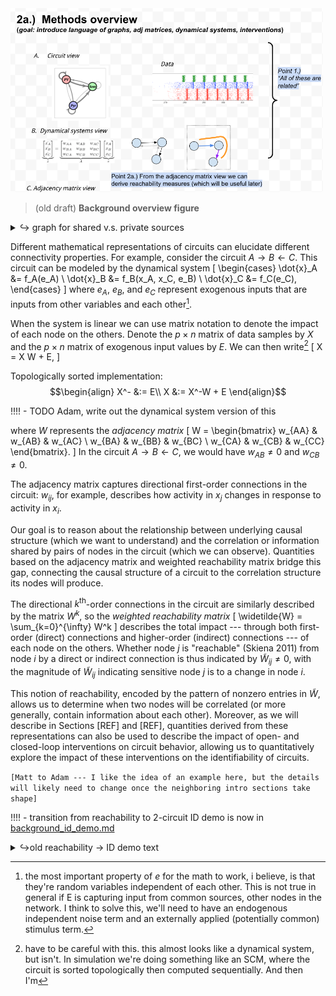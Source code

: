 [^exog]: the most important property of $e$ for the math to work, i believe, is that they're random variables independent of each other. This is not true in general if E is capturing input from common sources, other nodes in the network. I think to solve this, we'll need to have an endogenous independent noise term and an externally applied (potentially common) stimulus term.
[^sim_repr]: have to be careful with this. this almost looks like a dynamical system, but isn't. In simulation we're doing something like an SCM, where the circuit is sorted topologically then computed sequentially. And then I'm

<img src="/figures/core_figure_sketches/figure2_sketch.png" width="500"/>

> (old draft) **Background overview figure**

<details><summary>↪ graph for shared v.s. private sources</summary>

```mermaid
graph TD
  eA-->A
  u(u)-->A
  u-->C
  A-->B
  C-->B
  eB-->B 
  eC-->C
```
</details>

Different mathematical representations of circuits can elucidate different connectivity properties. For example, consider the circuit $A \rightarrow B \leftarrow C$. This circuit can be modeled by the dynamical system
\[
\begin{cases}
\dot{x}_A &= f_A(e_A) \\
\dot{x}_B &= f_B(x_A, x_C, e_B) \\
\dot{x}_C &= f_C(e_C),
\end{cases}
\]
where $e_A$, $e_B$, and $e_C$ represent exogenous inputs that are inputs from other variables and each other[^exog].

When the system is linear we can use matrix notation to denote the impact of each node on the others. Denote the $p \times n$ matrix of data samples by $X$ and the $p \times n$ matrix of exogenous input values by $E$. We can then write[^sim_repr]
\[
X = X W + E,
\]

<!-- <details><summary>alt.</summary> -->
Topologically sorted implementation:
$$\begin{align}
X^- &:= E\\
X &:= X^-W + E
\end{align}$$
<!-- </details> -->
!!!! - TODO Adam, write out the dynamical system version of this 

where $W$ represents the *adjacency matrix*
\[
W = \begin{bmatrix}
    w_{AA} & w_{AB} & w_{AC} \\
    w_{BA} & w_{BB} & w_{BC} \\
    w_{CA} & w_{CB} & w_{CC}
\end{bmatrix}.
\]
In the circuit $A \rightarrow B \leftarrow C$, we would have $w_{AB} \neq 0$ and $w_{CB} \neq 0$.

The adjacency matrix captures directional first-order connections in the circuit: $w_{ij}$, for example, describes how activity in $x_j$ changes in response to activity in $x_i$.

Our goal is to reason about the relationship between underlying causal structure (which we want to understand) and the correlation or information shared by pairs of nodes in the circuit (which we can observe). Quantities based on the  adjacency matrix and weighted reachability matrix bridge this gap, connecting the causal structure of a circuit to the correlation structure its nodes will produce.

The directional $k^{\mathrm{th}}$-order connections in the circuit are similarly described by the matrix $W^k$, so the *weighted reachability matrix*
\[
    \widetilde{W} = \sum_{k=0}^{\infty} W^k
\]
describes the total impact --- through both first-order (direct) connections and higher-order (indirect) connections --- of each node on the others. Whether node $j$ is "reachable" (Skiena 2011) from node $i$ by a direct or indirect connection is thus indicated by $\widetilde{W}_{ij} \neq 0$, with the magnitude of $\widetilde{W}_{ij}$ indicating sensitive node $j$ is to a change in node $i$.

This notion of reachability, encoded by the pattern of nonzero entries in $\widetilde{W}$, allows us to determine when two nodes will be correlated (or more generally, contain information about each other). Moreover, as we will describe in Sections [REF] and [REF], quantities derived from these representations can also be used to describe the impact of open- and closed-loop interventions on circuit behavior, allowing us to quantitatively explore the impact of these interventions on the identifiability of circuits.

`[Matt to Adam --- I like the idea of an example here, but the details will likely need to change once the neighboring intro sections take shape]`

!!!! - transition from reachability to 2-circuit ID demo is now in [background_id_demo.md](background_id_demo.md)

<details><summary>↪old reachability → ID demo text </summary>

Consider, for example, the hypotheses for cortical gain control in open-loop (Figure BACKGROUND>REPRESENTATION/REACH-1, left column). In both circuit 2a and 2b, PV cells are reachable from the Som cell node ($\widetilde{W}_{PV \to Som} \neq 0$), since Som activity can influence PV activity indirectly through the Pyr node. These circuits are therefore difficult to distinguish under open-loop intervention.

If the reachability of two circuits are unequal for a given intervention, differences in correlation between observed regions will be sufficient to distinguish between the two hypotheses. Looking at these same circuits under closed-loop control of the pyramidal population (Figure BACKGROUND>REPRESENTATION/REACH-1, right column), dashed lines reveal that there is no longer an indirect functional connection from Som to PV cells. As such, in circuit 2a, PV cells are no longer reachable from the Som population, whereas they are reachable under circuit 2b. This difference in reachability corresponds to the difference in correlational structure that allows us to distinguish these two hypotheses under closed-loop control.

![](/figures/misc_figure_sketches/closed_loop_distinguishes_corticalEI.png)
**Figure BACKGROUND>REPRESENTATION/REACH-1: Closed-loop control allows for two circuit hypotheses to be distinguished.** Two hypothesized circuits for the relationships between pyramidal (Pyr, excitatory), parvalbumin-positive (PV, inhibitory), and somatostain-expressing (Som, inhibitory) cells are shown in the two rows. Dashed lines in the right column represent connections whose effects are compensated for through closed-loop control of the Pyr node. By measuring correlations between recorded regions during closed-loop control it is possible to distinguish which hypothesized circuit better matches the data. Notably in the open-loop intervention, activity in all regions is correlated for both hypothesized circuits leading to ambiguity.

</details>

<!-- ![](/figures/misc_figure_sketches/closed_loop_severs_inputs.png) -->
<!-- ![](/figures/misc_figure_sketches/two_circuit_case_study_sketch.png) -->